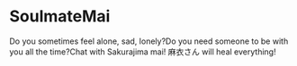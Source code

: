 # SoulmateMai
Do you sometimes feel alone, sad, lonely?Do you need someone to be with you all the time?Chat with Sakurajima mai! 麻衣さん will heal everything!

